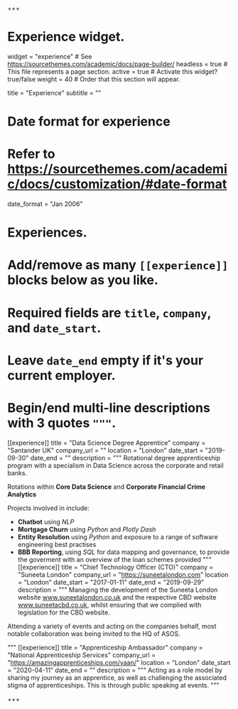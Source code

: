+++
# Experience widget.
widget = "experience"  # See https://sourcethemes.com/academic/docs/page-builder/
headless = true  # This file represents a page section.
active = true  # Activate this widget? true/false
weight = 40  # Order that this section will appear.

title = "Experience"
subtitle = ""

# Date format for experience
#   Refer to https://sourcethemes.com/academic/docs/customization/#date-format
date_format = "Jan 2006"

# Experiences.
#   Add/remove as many `[[experience]]` blocks below as you like.
#   Required fields are `title`, `company`, and `date_start`.
#   Leave `date_end` empty if it's your current employer.
#   Begin/end multi-line descriptions with 3 quotes `"""`.



[[experience]]
  title = "Data Science Degree Apprentice"
  company = "Santander UK"
  company_url = ""
  location = "London"
  date_start = "2019-09-30"
  date_end = ""
  description = """ Rotational degree apprenticeship program with a specialism in Data Science across the corporate and retail banks.
  
Rotations within **Core Data Science** and **Corporate Financial Crime Analytics**
  
Projects involved in include:
* **Chatbot** using *NLP*
* **Mortgage Churn** using *Python* and *Plotly Dash*
* **Entity Resolution** using *Python* and exposure to a range of software engineering best practises
* **BBB Reporting**, using *SQL* for data mapping and governance, to provide the goverment with an overview of the loan schemes provided
"""
[[experience]]
    title = "Chief Technology Officer (CTO)"
  company = "Suneeta London"
  company_url = "https://suneetalondon.com"
  location = "London"
  date_start = "2017-01-11"
  date_end = "2019-09-29"
  description = """ 
Managing the development of the Suneeta London website www.suneetalondon.co.uk and the respective CBD website www.suneetacbd.co.uk, whilst ensuring that we complied with legislation for the CBD website.


Attending a variety of events and acting on the companies behalf, most notable collaboration was being invited to the HQ of ASOS.


  """
[[experience]]
    title = "Apprenticeship Ambassador"
  company = "National Apprenticeship Services"
  company_url = "https://amazingapprenticeships.com/yaan/"
  location = "London"
  date_start = "2020-04-11"
  date_end = ""
  description = """
Acting as a role model by sharing my journey as an apprentice, as well as challenging the associated stigma of apprenticeships. This is through public speaking at events.
  """

+++
